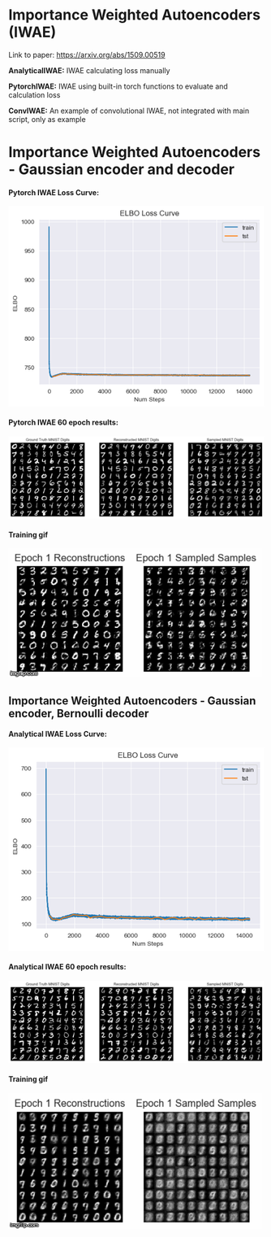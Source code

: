 # Importance Weighted Autoencoders (IWAE)
Link to paper: https://arxiv.org/abs/1509.00519

<b>AnalyticalIWAE:</b> IWAE calculating loss manually

<b>PytorchIWAE:</b> IWAE using built-in torch functions to evaluate and calculation loss

<b>ConvIWAE:</b> An example of convolutional IWAE, not integrated with main script, only as example


# Importance Weighted Autoencoders - Gaussian encoder and decoder
#### Pytorch IWAE Loss Curve:
![MNIST](Figure/Figure_3.png)

#### Pytorch IWAE 60 epoch results:
![MNIST sampled sampels](Figure/Figure_4.png)

#### Training gif
![Giffygifgif1](Figure/3risln.gif)

## Importance Weighted Autoencoders - Gaussian encoder, Bernoulli decoder 
#### Analytical IWAE Loss Curve:
![MNIST sampled sampels](Figure/Figure_1.png)

#### Analytical IWAE 60 epoch results:
![MNIST sampled sampels](Figure/Figure_2.png)

#### Training gif
![Giffygifgif2](Figure/3raxbh.gif)

